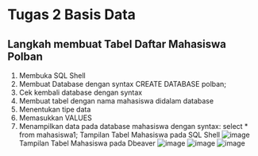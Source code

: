 # Tugas 2 Basis Data
## Langkah membuat Tabel Daftar Mahasiswa Polban
1. Membuka SQL Shell
2. Membuat Database dengan syntax CREATE DATABASE polban;
3. Cek kembali database dengan syntax
4. Membuat tabel dengan nama mahasiswa didalam database
5. Menentukan tipe data
6. Memasukkan VALUES
7. Menampilkan data pada database mahasiswa dengan syntax: select * from mahasiswa1;
   Tampilan Tabel Mahasiswa pada SQL Shell
![image](https://github.com/ifathya6/pertemuan1-basis-data/assets/148310376/766fa313-ede3-49a7-9818-238e9e6ed1ab)
   Tampilan Tabel Mahasiswa pada Dbeaver
![image](https://github.com/ifathya6/pertemuan1-basis-data/assets/148310376/ff6af75b-4ae0-4594-b468-fbb820551f7b)
![image](https://github.com/ifathya6/pertemuan1-basis-data/assets/148310376/ddf87c32-50c0-433e-bdb7-66384927ca99)
![image](https://github.com/ifathya6/pertemuan1-basis-data/assets/148310376/fd3bc922-a690-4bcc-9e81-3e26d235dcb3)
